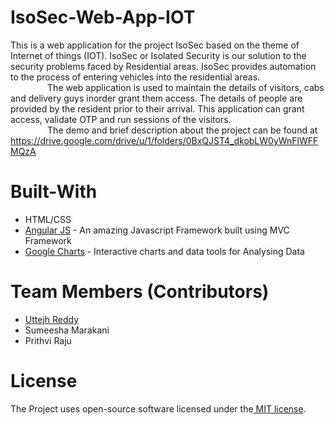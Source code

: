 # IsoSec-Web-App-IOT
This is a web application for the project IsoSec based on the theme of Internet of things (IOT).
IsoSec or Isolated Security is our solution to the security problems faced by Residential areas. IsoSec provides automation to the process of entering
vehicles into the residential areas.<br>
      &nbsp; &nbsp; &nbsp; &nbsp; &nbsp; &nbsp; &nbsp; &nbsp;The web application is used to maintain the details of visitors, cabs and delivery guys inorder grant them access. The details of
people are provided by the resident prior to their arrival. This application can grant access, validate OTP and run sessions of the visitors.<br>
      &nbsp; &nbsp; &nbsp; &nbsp; &nbsp; &nbsp; &nbsp; &nbsp;The demo and brief description about the project can be found at https://drive.google.com/drive/u/1/folders/0BxQJST4_dkobLW0yWnFlWFFMQzA

# Built-With
<ul>
  <li>HTML/CSS</li>
  <li><a href="https://angularjs.org/">Angular JS</a> - An amazing Javascript Framework built using MVC Framework</li>
  <li><a href="https://developers.google.com/chart/">Google Charts</a> - Interactive charts and data tools for Analysing Data</li>
</ul>

# Team Members (Contributors)
<ul>
  <li><a href="https://github.com/uttejh/">Uttejh Reddy</a></li>
  <li>Sumeesha Marakani</li>
  <li>Prithvi Raju</li>
</ul>

# License
The Project uses open-source software licensed under the<a href="https://opensource.org/licenses/MIT"> MIT license</a>.
